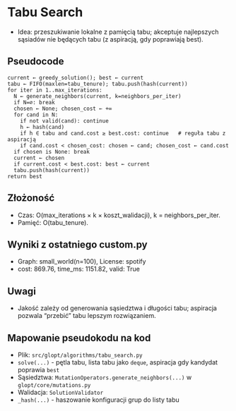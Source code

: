 # Tabu Search

- Idea: przeszukiwanie lokalne z pamięcią tabu; akceptuje najlepszych sąsiadów nie będących tabu (z aspiracją, gdy poprawiają best).

## Pseudocode
```
current ← greedy_solution(); best ← current
tabu ← FIFO(maxlen=tabu_tenure); tabu.push(hash(current))
for iter in 1..max_iterations:
  N ← generate_neighbors(current, k=neighbors_per_iter)
  if N=∅: break
  chosen ← None; chosen_cost ← +∞
  for cand in N:
    if not valid(cand): continue
    h ← hash(cand)
    if h ∈ tabu and cand.cost ≥ best.cost: continue   # reguła tabu z aspiracją
    if cand.cost < chosen_cost: chosen ← cand; chosen_cost ← cand.cost
  if chosen is None: break
  current ← chosen
  if current.cost < best.cost: best ← current
  tabu.push(hash(current))
return best
```

## Złożoność
- Czas: O(max_iterations × k × koszt_walidacji), k = neighbors_per_iter.
- Pamięć: O(tabu_tenure).

## Wyniki z ostatniego custom.py
- Graph: small_world(n=100), License: spotify
- cost: 869.76, time_ms: 1151.82, valid: True

## Uwagi
- Jakość zależy od generowania sąsiedztwa i długości tabu; aspiracja pozwala “przebić” tabu lepszym rozwiązaniem.

## Mapowanie pseudokodu na kod
- Plik: `src/glopt/algorithms/tabu_search.py`
- `solve(...)` - pętla tabu, lista tabu jako `deque`, aspiracja gdy kandydat poprawia `best`
- Sąsiedztwa: `MutationOperators.generate_neighbors(...)` w `glopt/core/mutations.py`
- Walidacja: `SolutionValidator`
- `_hash(...)` - haszowanie konfiguracji grup do listy tabu
